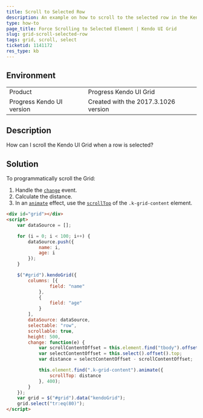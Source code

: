 ```yaml
---
title: Scroll to Selected Row
description: An example on how to scroll to the selected row in the Kendo UI Grid.
type: how-to
page_title: Force Scrolling to Selected Element | Kendo UI Grid
slug: grid-scroll-selected-row
tags: grid, scroll, select
ticketid: 1141172
res_type: kb
---
```


## Environment

<table>
 <tr>
  <td>Product</td>
  <td>Progress Kendo UI Grid</td>
 </tr>
 <tr>
  <td>Progress Kendo UI version</td>
  <td>Created with the 2017.3.1026 version</td>
 </tr>
</table>

## Description

How can I scroll the Kendo UI Grid when a row is selected?

## Solution

To programmatically scroll the Grid:

1. Handle the [`change`](https://docs.telerik.com/kendo-ui/api/javascript/ui/grid#events-change) event.
1. Calculate the distance.
1. In an [`animate`](https://api.jquery.com/animate/) effect, use the [`scrollTop`](https://api.jquery.com/scrollTop/) of the `.k-grid-content` element.

```html
<div id="grid"></div>
<script>
    var dataSource = [];

    for (i = 0; i < 100; i++) {
        dataSource.push({
            name: i,
            age: i
        });
    }

    $("#grid").kendoGrid({
        columns: [{
                field: "name"
            },
            {
                field: "age"
            }
        ],
        dataSource: dataSource,
        selectable: "row",
        scrollable: true,
        height: 500,
        change: function(e) {
            var scrollContentOffset = this.element.find("tbody").offset().top;
            var selectContentOffset = this.select().offset().top;
            var distance = selectContentOffset - scrollContentOffset;

            this.element.find(".k-grid-content").animate({
                scrollTop: distance
            }, 400);
        }
    });
    var grid = $("#grid").data("kendoGrid");
    grid.select("tr:eq(80)");
</script>
```
